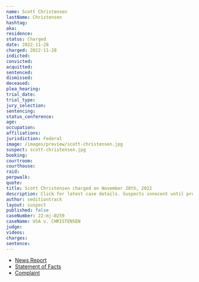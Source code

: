 ```yaml
---
name: Scott Christensen
lastName: Christensen
hashtag:
aka:
residence:
status: Charged
date: 2022-11-28
charged: 2022-11-28
indicted:
convicted:
acquitted:
sentenced:
dismissed:
deceased:
plea_hearing:
trial_date:
trial_type:
jury_selection:
sentencing:
status_conference:
age:
occupation:
affiliations:
jurisdiction: Federal
image: /images/preview/scott-christensen.jpg
suspect: scott-christensen.jpg
booking:
courtroom:
courthouse:
raid:
perpwalk:
quote:
title: Scott Christensen charged on November 28th, 2022
description: Click for latest case details. Suspects innocent until proven guilty.
author: seditiontrack
layout: suspect
published: false
caseNumber: 22-mj-0259
caseName: USA v. CHRISTENSEN
judge:
videos:
charges:
sentence:
---
```

- [News Report]()
- [Statement of Facts](https://www.justice.gov/usao-dc/case-multi-defendant/file/1560661/download)
- [Complaint](https://www.justice.gov/usao-dc/case-multi-defendant/file/1560666/download)
